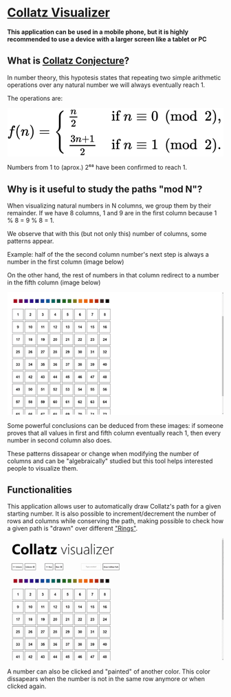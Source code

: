 # [Collatz Visualizer](https://widroz.github.io/Collatz-Visualizer/)

**This application can be used in a mobile phone, but it is highly recommended to use a device with a larger screen like a tablet or PC**

## What is [Collatz Conjecture](https://en.wikipedia.org/wiki/Collatz_conjecture)?

In number theory, this hypotesis states that repeating two simple arithmetic operations over any natural number we will always eventually reach 1.

The operations are:

![Collatz function](https://github.com/widroz/Collatz-Visualizer/blob/main/images/collatz%20function.png)

Numbers from 1 to (aprox.) 2⁶⁸ have been confirmed to reach 1.



## Why is it useful to study the paths "mod N"?

When visualizing natural numbers in N columns, we group them by their remainder. If we have 8 columns, 1 and 9 are in the first column because 1 % 8 = 9 % 8 = 1.

We observe that with this (but not only this) number of columns, some patterns appear.

Example: half of the the second column number's next step is always a number in the first column (image below)

On the other hand, the rest of numbers in that column redirect to a number in the fifth column (image below)

![Second column](https://github.com/widroz/Collatz-Visualizer/blob/main/images/2022-05-25%2017-02-07.gif)

Some powerful conclusions can be deduced from these images: if someone proves that all values in first and fifth column eventually reach 1, then every number in second column also does.

These patterns dissapear or change when modifying the number of columns and can be "algebraically" studied but this tool helps interested people to visualize them.

## Functionalities

This application allows user to automatically draw Collatz's path for a given starting number. It is also possible to increment/decrement the number of rows and columns while conserving the path, making possible to check how a given path is "drawn" over different ["Rings"](https://en.wikipedia.org/wiki/Ring_(mathematics)).

![Paths](https://github.com/widroz/Collatz-Visualizer/blob/main/images/2022-05-25%2017-10-26%20(1).gif)

A number can also be clicked and "painted" of another color. This color dissapears when the number is not in the same row anymore or when clicked again.



